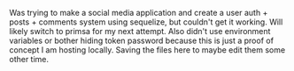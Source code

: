 Was trying to make a social media application and create a user auth + posts + comments system using sequelize, but couldn't get it working. Will likely switch to primsa for my next attempt. Also didn't use environment variables or bother hiding token password
because this is just a proof of concept I am hosting locally. Saving the files here to maybe edit them some other time. 
